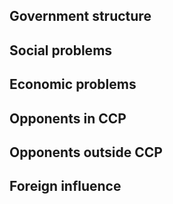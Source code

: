 ## Government structure
## Social problems
## Economic problems
## Opponents in CCP
## Opponents outside CCP
## Foreign influence